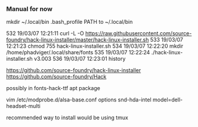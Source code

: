 ### Manual for now

mkdir ~/.local/bin
.bash_profile PATH to ~/.local/bin



  532  19/03/07 12:21:11 curl -L -O https://raw.githubusercontent.com/source-foundry/hack-linux-installer/master/hack-linux-installer.sh
  533  19/03/07 12:21:23 chmod 755 hack-linux-installer.sh 
  534  19/03/07 12:22:20 mkdir /home/phadviger/.local/share/fonts
  535  19/03/07 12:22:24 ./hack-linux-installer.sh v3.003
  536  19/03/07 12:23:01 history


https://github.com/source-foundry/hack-linux-installer
https://github.com/source-foundry/Hack


possibly in fonts-hack-ttf apt package


vim /etc/modprobe.d/alsa-base.conf
	options snd-hda-intel model=dell-headset-multi

recommended way to install would be using tmux
